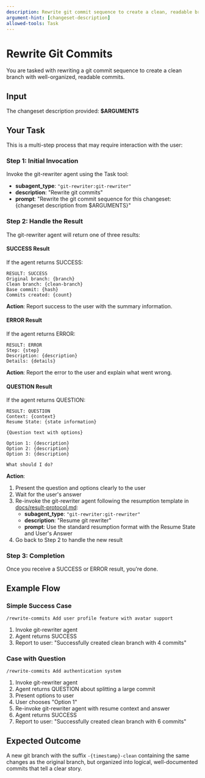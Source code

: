```yaml
---
description: Rewrite git commit sequence to create a clean, readable branch
argument-hint: [changeset-description]
allowed-tools: Task
---
```


# Rewrite Git Commits

You are tasked with rewriting a git commit sequence to create a clean branch with well-organized, readable commits.

## Input

The changeset description provided: **$ARGUMENTS**

## Your Task

This is a multi-step process that may require interaction with the user:

### Step 1: Initial Invocation

Invoke the git-rewriter agent using the Task tool:

- **subagent_type**: `"git-rewriter:git-rewriter"`
- **description**: "Rewrite git commits"
- **prompt**: "Rewrite the git commit sequence for this changeset: {changeset description from $ARGUMENTS}"

### Step 2: Handle the Result

The git-rewriter agent will return one of three results:

#### SUCCESS Result

If the agent returns SUCCESS:
```
RESULT: SUCCESS
Original branch: {branch}
Clean branch: {clean-branch}
Base commit: {hash}
Commits created: {count}
```

**Action**: Report success to the user with the summary information.

#### ERROR Result

If the agent returns ERROR:
```
RESULT: ERROR
Step: {step}
Description: {description}
Details: {details}
```

**Action**: Report the error to the user and explain what went wrong.

#### QUESTION Result

If the agent returns QUESTION:
```
RESULT: QUESTION
Context: {context}
Resume State: {state information}

{Question text with options}

Option 1: {description}
Option 2: {description}
Option 3: {description}

What should I do?
```

**Action**:
1. Present the question and options clearly to the user
2. Wait for the user's answer
3. Re-invoke the git-rewriter agent following the resumption template in [docs/result-protocol.md](../docs/result-protocol.md):
   - **subagent_type**: `"git-rewriter:git-rewriter"`
   - **description**: "Resume git rewriter"
   - **prompt**: Use the standard resumption format with the Resume State and User's Answer
4. Go back to Step 2 to handle the new result

### Step 3: Completion

Once you receive a SUCCESS or ERROR result, you're done.

## Example Flow

### Simple Success Case

```
/rewrite-commits Add user profile feature with avatar support
```

1. Invoke git-rewriter agent
2. Agent returns SUCCESS
3. Report to user: "Successfully created clean branch with 4 commits"

### Case with Question

```
/rewrite-commits Add authentication system
```

1. Invoke git-rewriter agent
2. Agent returns QUESTION about splitting a large commit
3. Present options to user
4. User chooses "Option 1"
5. Re-invoke git-rewriter agent with resume context and answer
6. Agent returns SUCCESS
7. Report to user: "Successfully created clean branch with 6 commits"

## Expected Outcome

A new git branch with the suffix `-{timestamp}-clean` containing the same changes as the original branch, but organized into logical, well-documented commits that tell a clear story.
